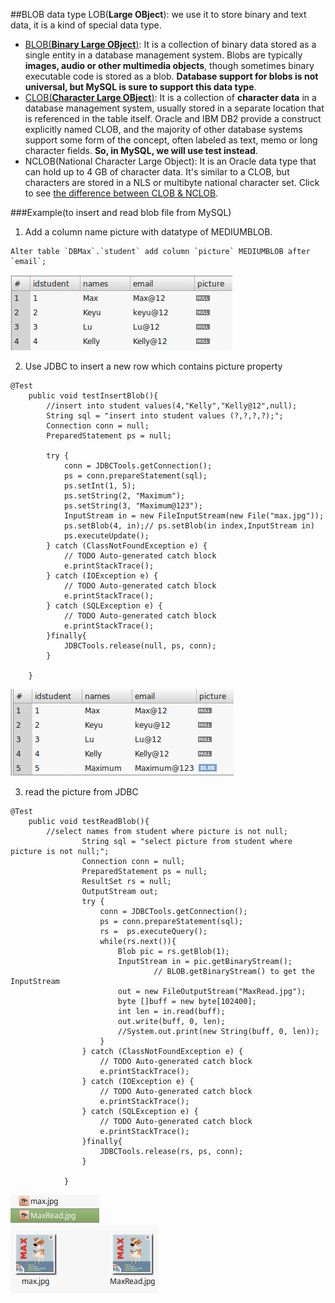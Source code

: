 ##BLOB data type
LOB(**Large OBject**): we use it to store binary and text data, it is a kind of special data type.                                 
- [BLOB(**Binary Large OBject**)](https://en.wikipedia.org/wiki/Binary_large_object): It is a collection of binary data stored as a single entity in a database management system. Blobs are typically **images, audio or other multimedia objects**, though sometimes binary executable code is stored as a blob. **Database support for blobs is not universal, but MySQL is sure to support this data type**.                     
- [CLOB(**Character Large OBject**)](https://en.wikipedia.org/wiki/Character_large_object): It is a collection of **character data** in a database management system, usually stored in a separate location that is referenced in the table itself. Oracle and IBM DB2 provide a construct explicitly named CLOB, and the majority of other database systems support some form of the concept, often labeled as text, memo or long character fields. **So, in MySQL, we will use test instead**.                    
- NCLOB(National Character Large Object): It is an Oracle data type that can hold up to 4 GB of character data. It's similar to a CLOB, but characters are stored in a NLS or multibyte national character set.  Click to see [the difference between CLOB & NCLOB](https://community.oracle.com/thread/1125599?tstart=0).        
         
###Example(to insert and read blob file from MySQL)       
1. Add a column name picture with datatype of MEDIUMBLOB.
```
Alter table `DBMax`.`student` add column `picture` MEDIUMBLOB after `email`;
```                
![database after adding a new Column](/src/picture/blob_before_insert.png)                       
                                  
2. Use JDBC to insert a new row which contains picture property                      
```
@Test
	public void testInsertBlob(){
		//insert into student values(4,"Kelly","Kelly@12",null);
		String sql = "insert into student values (?,?,?,?);";
		Connection conn = null;
		PreparedStatement ps = null;
		
		try {
			conn = JDBCTools.getConnection();
			ps = conn.prepareStatement(sql);
			ps.setInt(1, 5);
			ps.setString(2, "Maximum");
			ps.setString(3, "Maximum@123");
			InputStream in = new FileInputStream(new File("max.jpg"));
			ps.setBlob(4, in);// ps.setBlob(in index,InputStream in)
			ps.executeUpdate();
		} catch (ClassNotFoundException e) {
			// TODO Auto-generated catch block
			e.printStackTrace();
		} catch (IOException e) {
			// TODO Auto-generated catch block
			e.printStackTrace();
		} catch (SQLException e) {
			// TODO Auto-generated catch block
			e.printStackTrace();
		}finally{
			JDBCTools.release(null, ps, conn);
		}
		
	}
```               
![database after inserting a new row](/src/picture/blob_insert.png)              
         
3. read the picture from JDBC           
```
@Test
	public void testReadBlob(){
		//select names from student where picture is not null;
				String sql = "select picture from student where picture is not null;";
				Connection conn = null;
				PreparedStatement ps = null;
				ResultSet rs = null;
				OutputStream out;
				try {
					conn = JDBCTools.getConnection();
					ps = conn.prepareStatement(sql);
					rs =  ps.executeQuery();
					while(rs.next()){
						Blob pic = rs.getBlob(1);
						InputStream in = pic.getBinaryStream();
								// BLOB.getBinaryStream() to get the InputStream
						out = new FileOutputStream("MaxRead.jpg");
						byte []buff = new byte[102400];
						int len = in.read(buff);
						out.write(buff, 0, len);
						//System.out.print(new String(buff, 0, len));
					}
				} catch (ClassNotFoundException e) {
					// TODO Auto-generated catch block
					e.printStackTrace();
				} catch (IOException e) {
					// TODO Auto-generated catch block
					e.printStackTrace();
				} catch (SQLException e) {
					// TODO Auto-generated catch block
					e.printStackTrace();
				}finally{
					JDBCTools.release(rs, ps, conn);
				}
				
			}
```               
![picture is generated](/src/picture/blob_pictureGenerated.png)   
![picture Compared](/src/picture/pictureCompare.png)              
              
            
       
